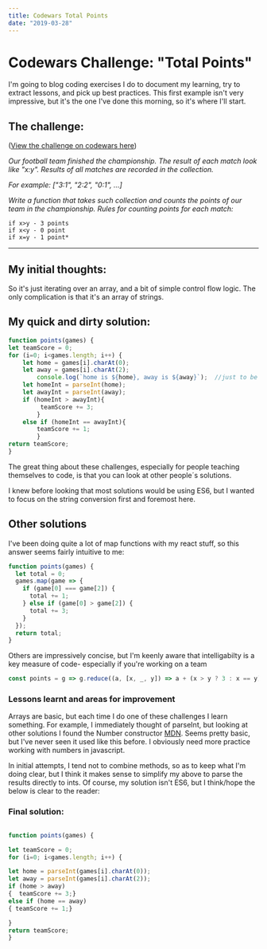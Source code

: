 ```yaml
---
title: Codewars Total Points 
date: "2019-03-28"
---
```

# Codewars Challenge:  "Total Points"

I'm going to blog coding exercises I do to document my learning, try to extract lessons, and pick up best practices.  This first example isn't very impressive, but it's the one I've done this morning, so it's where I'll start.  

## The challenge:

([View the challenge on codewars here](https://www.codewars.com/kata/total-amount-of-points/))

*Our football team finished the championship. The result of each match look like "x:y". Results of all matches are recorded in the collection.*

*For example: ["3:1", "2:2", "0:1", ...]*

*Write a function that takes such collection and counts the points of our team in the championship. Rules for counting points for each match:*

    if x>y - 3 points
    if x<y - 0 point
    if x=y - 1 point*


---

## My initial thoughts:

So it's just iterating over an array, and a bit of simple control flow logic.  The only complication is that it's an array of strings.


## My quick and dirty solution:

```javascript
function points(games) {
let teamScore = 0;
for (i=0; i<games.length; i++) {
    let home = games[i].charAt(0);
    let away = games[i].charAt(2);
        console.log(`home is ${home}, away is ${away}`);  //just to be sure
    let homeInt = parseInt(home);
    let awayInt = parseInt(away);
    if (homeInt > awayInt){
         teamScore += 3;
        } 
    else if (homeInt == awayInt){
        teamScore += 1; 
        }
return teamScore;
}

```
The great thing about these challenges, especially for people teaching themselves to code, is that you can look at other people´s solutions.  

I knew before looking that most solutions would be using ES6, but I wanted to focus on the string conversion first and foremost here.



## Other solutions

I've been doing quite a lot of map functions with my react stuff, so this answer seems fairly intuitive to me:

```javascript
function points(games) {
  let total = 0;
  games.map(game => {
    if (game[0] === game[2]) {
      total += 1;
    } else if (game[0] > game[2]) {
      total += 3;
    }
  });
  return total;
}
```

Others are impressively concise, but I'm keenly aware that intelligabilty is a key measure of code- especially if you're working on a team

```javascript
const points = g => g.reduce((a, [x, _, y]) => a + (x > y ? 3 : x == y), 0)
```

### Lessons learnt and areas for improvement

Arrays are basic, but each time I do one of these challenges I learn something.  For example, I immediately thought of parseInt, but looking at other solutions I found the Number constructor [MDN](https://developer.mozilla.org/en-US/docs/Web/JavaScript/Reference/Global_Objects/Number). Seems pretty basic, but I've never seen it used like this before.  I obviously need more practice working with numbers in javascript.

In initial attempts, I tend not to combine methods, so as to keep what I'm doing clear, but I think it makes sense to simplify my above to parse the results directly to ints.  Of course, my solution isn't ES6, but I think/hope the below is clear to the reader:



### Final solution:

```javascript

function points(games) {

let teamScore = 0;
for (i=0; i<games.length; i++) {

let home = parseInt(games[i].charAt(0));
let away = parseInt(games[i].charAt(2));
if (home > away)
{  teamScore += 3;} 
else if (home == away)
{ teamScore += 1;} 

}
return teamScore;
}
```


